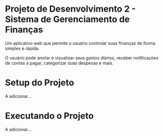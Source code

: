 # Projeto de Desenvolvimento 2 - Sistema de Gerenciamento de Finanças
Um aplicativo web que permite o usuário controlar suas finanças de forma simples e rápida. 

O usuário pode anotar e visualizar seus gastos diários, receber notificações de contas a pagar, categorizar suas despesas e mais.

# Setup do Projeto
A adicionar...

# Executando o Projeto
A adicionar...

